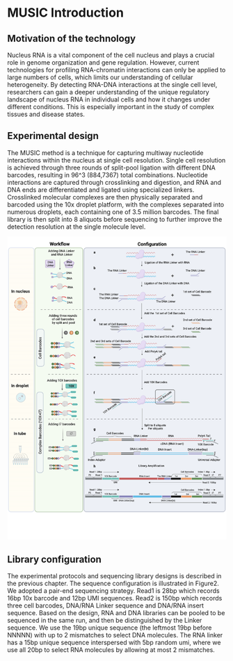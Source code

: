# MUSIC Introduction
## Motivation of the technology

Nucleus RNA is a vital component of the cell nucleus and plays a crucial role in genome organization and gene regulation. However, current technologies for profiling RNA-chromatin interactions can only be applied to large numbers of cells, which limits our understanding of cellular heterogeneity. By detecting RNA-DNA interactions at the single cell level, researchers can gain a deeper understanding of the unique regulatory landscape of nucleus RNA in individual cells and how it changes under different conditions. This is especially important in the study of complex tissues and disease states.


## Experimental design

The MUSIC method is a technique for capturing multiway nucleotide interactions within the nucleus at single cell resolution. Single cell resolution is achieved through three rounds of split-pool ligation with different DNA barcodes, resulting in 96^3 (884,7367) total combinations. Nucleotide interactions are captured through crosslinking and digestion, and RNA and DNA ends are differentiated and ligated using specialized linkers. Crosslinked molecular complexes are then physically separated and barcoded using the 10x droplet platform, with the complexes separated into numerous droplets, each containing one of 3.5 million barcodes. The final library is then split into 8 aliquots before sequencing to further improve the detection resolution at the single molecule level.

![Figure 1: MUSIC experimental workflow.](_images/MUSIC_pipeline.png)

## Library configuration

The experimental protocols and sequencing library designs is described in the previous chapter.  The sequence configuration is illustrated in Figure2. We adopted a pair-end sequencing strategy. Read1 is 28bp which records 16bp 10x barcode and 12bp UMI sequences. Read2 is 150bp which records three cell barcodes, DNA/RNA Linker sequence and DNA/RNA insert sequence. Based on the design, RNA and DNA libraries can be pooled to be sequenced in the same run, and then be distinguished by the Linker sequence. We use the 19bp unique sequence (the leftmost 19bp before NNNNN) with up to 2 mismatches to select DNA molecules. The RNA linker has a 15bp unique sequence interspersed with 5bp random umi, where we use all 20bp to select RNA molecules by allowing at most 2 mismatches. 




